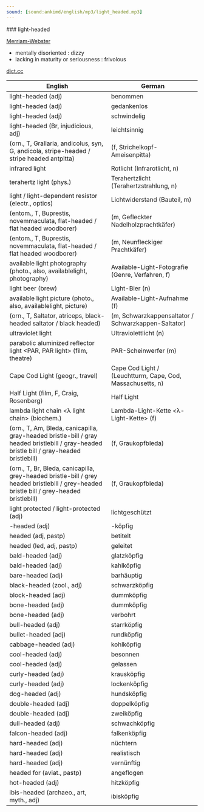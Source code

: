 ```yaml
---
sound: [sound:ankimd/english/mp3/light_headed.mp3]
---
```


\### light-headed

[Merriam-Webster](https://www.merriam-webster.com/dictionary/light-headed)

- mentally disoriented : dizzy
- lacking in maturity or seriousness : frivolous

[dict.cc](https://www.dict.cc/light-headed)

| English        | German       |
| -------------- | ------------ |
| light-headed (adj) | benommen |
| light-headed (adj) | gedankenlos |
| light-headed (adj) | schwindelig |
| light-headed (Br, injudicious, adj) | leichtsinnig |
|  (orn., T, Grallaria, andicolus, syn, G, andicola, stripe-headed / stripe headed antpitta) |  (f, Strichelkopf-Ameisenpitta) |
| infrared light <IR light> | Rotlicht (Infrarotlicht, n) |
| terahertz light <T-light> (phys.) | Terahertzlicht (Terahertzstrahlung, n) |
| light / light-dependent resistor (electr., optics) | Lichtwiderstand (Bauteil, m) |
|  (entom., T, Buprestis, novemmaculata, flat-headed / flat headed woodborer) |  (m, Gefleckter Nadelholzprachtkäfer) |
|  (entom., T, Buprestis, novemmaculata, flat-headed / flat headed woodborer) |  (m, Neunfleckiger Prachtkäfer) |
| available light photography (photo., also, availablelight, photography) | Available-Light-Fotografie (Genre, Verfahren, f) |
| light beer (brew) | Light-Bier (n) |
| available light picture (photo., also, availablelight, picture) | Available-Light-Aufnahme (f) |
|  (orn., T, Saltator, atriceps, black-headed saltator / black headed) |  (m, Schwarzkappensaltator / Schwarzkappen-Saltator) |
| ultraviolet light <UV light> | Ultraviolettlicht <UV-Licht> (n) |
| parabolic aluminized reflector light <PAR, PAR light> (film, theatre) | PAR-Scheinwerfer (m) |
| Cape Cod Light (geogr., travel) | Cape Cod Light / (Leuchtturm, Cape, Cod, Massachusetts, n) |
| Half Light (film, F, Craig, Rosenberg) | Half Light |
| lambda light chain <λ light chain> (biochem.) | Lambda-Light-Kette <λ-Light-Kette> (f) |
|  (orn., T, Am, Bleda, canicapilla, gray-headed bristle-bill / gray headed bristlebill / gray-headed bristle bill / gray-headed bristlebill) |  (f, Graukopfbleda) |
|  (orn., T, Br, Bleda, canicapilla, grey-headed bristle-bill / grey headed bristlebill / grey-headed bristle bill / grey-headed bristlebill) |  (f, Graukopfbleda) |
| light protected / light-protected (adj) | lichtgeschützt |
| -headed (adj) | -köpfig |
| headed (adj, pastp) | betitelt |
| headed (led, adj, pastp) | geleitet |
| bald-headed (adj) | glatzköpfig |
| bald-headed (adj) | kahlköpfig |
| bare-headed (adj) | barhäuptig |
| black-headed (zool., adj) | schwarzköpfig |
| block-headed (adj) | dummköpfig |
| bone-headed (adj) | dummköpfig |
| bone-headed (adj) | verbohrt |
| bull-headed (adj) | starrköpfig |
| bullet-headed (adj) | rundköpfig |
| cabbage-headed (adj) | kohlköpfig |
| cool-headed (adj) | besonnen |
| cool-headed (adj) | gelassen |
| curly-headed (adj) | krausköpfig |
| curly-headed (adj) | lockenköpfig |
| dog-headed (adj) | hundsköpfig |
| double-headed (adj) | doppelköpfig |
| double-headed (adj) | zweiköpfig |
| dull-headed (adj) | schwachköpfig |
| falcon-headed (adj) | falkenköpfig |
| hard-headed (adj) | nüchtern |
| hard-headed (adj) | realistisch |
| hard-headed (adj) | vernünftig |
| headed for (aviat., pastp) | angeflogen |
| hot-headed (adj) | hitzköpfig |
| ibis-headed (archaeo., art, myth., adj) | ibisköpfig |
